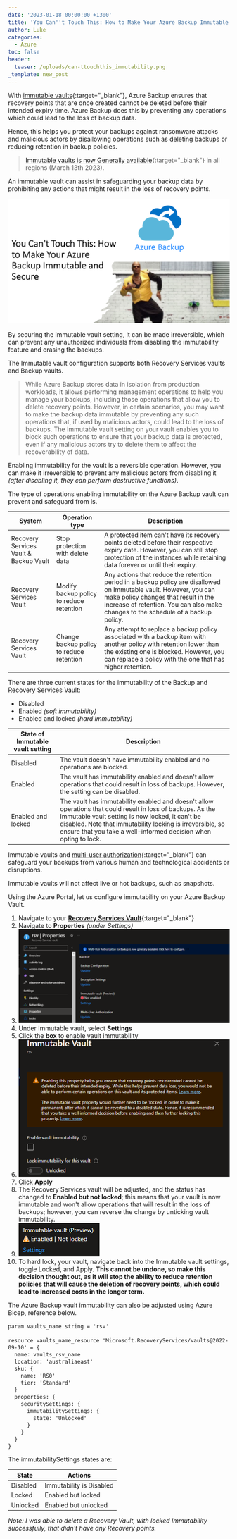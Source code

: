 ```yaml
---
date: '2023-01-18 00:00:00 +1300'
title: 'You Can''t Touch This: How to Make Your Azure Backup Immutable and Secure'
author: Luke
categories:
  - Azure
toc: false
header:
  teaser: /uploads/can-ttouchthis_immutability.png
_template: new_post
---
```


With [immutable vaults](https://learn.microsoft.com/en-us/azure/backup/backup-azure-immutable-vault-concept?tabs=recovery-services-vault&WT.mc_id=AZ-MVP-5004796 "Immutable vault for Azure Backup"){:target="_blank"}, Azure Backup ensures that recovery points that are once created cannot be deleted before their intended expiry time. Azure Backup does this by preventing any operations which could lead to the loss of backup data.

Hence, this helps you protect your backups against ransomware attacks and malicious actors by disallowing operations such as deleting backups or reducing retention in backup policies.

> [Immutable vaults is now Generally available](https://azure.microsoft.com/en-us/updates/azure-backup-immutable-vaults-ga?WT.mc_id=AZ-MVP-5004796 "Generally available: Immutable vaults for Azure Backup"){:target="_blank"} in all regions (March 13th 2023).

An immutable vault can assist in safeguarding your backup data by prohibiting any actions that might result in the loss of recovery points.

![Can't touch this](/uploads/can-ttouchthis_immutability.png)

By securing the immutable vault setting, it can be made irreversible, which can prevent any unauthorized individuals from disabling the immutability feature and erasing the backups.

The Immutable vault configuration supports both Recovery Services vaults and Backup vaults.

> While Azure Backup stores data in isolation from production workloads, it allows performing management operations to help you manage your backups, including those operations that allow you to delete recovery points. However, in certain scenarios, you may want to make the backup data immutable by preventing any such operations that, if used by malicious actors, could lead to the loss of backups. The Immutable vault setting on your vault enables you to block such operations to ensure that your backup data is protected, even if any malicious actors try to delete them to affect the recoverability of data.

Enabling immutability for the vault is a reversible operation. However, you can make it irreversible to prevent any malicious actors from disabling it _(after disabling it, they can perform destructive functions)_.

The type of operations enabling immutability on the Azure Backup vault can prevent and safeguard from is.

| System | Operation type | Description |
| --- | --- | --- |
| Recovery Services Vault & Backup Vault | Stop protection with delete data | A protected item can't have its recovery points deleted before their respective expiry date. However, you can still stop protection of the instances while retaining data forever or until their expiry. |
| Recovery Services Vault | Modify backup policy to reduce retention | Any actions that reduce the retention period in a backup policy are disallowed on Immutable vault. However, you can make policy changes that result in the increase of retention. You can also make changes to the schedule of a backup policy. |
| Recovery Services Vault | Change backup policy to reduce retention | Any attempt to replace a backup policy associated with a backup item with another policy with retention lower than the existing one is blocked. However, you can replace a policy with the one that has higher retention. |

There are three current states for the immutability of the Backup and Recovery Services Vault:

* Disabled
* Enabled _(soft immutability)_
* Enabled and locked _(hard immutability)_

| State of Immutable vault setting | Description |
| --- | --- |
| Disabled | The vault doesn't have immutability enabled and no operations are blocked. |
| Enabled | The vault has immutability enabled and doesn't allow operations that could result in loss of backups. However, the setting can be disabled. |
| Enabled and locked | The vault has immutability enabled and doesn't allow operations that could result in loss of backups. As the Immutable vault setting is now locked, it can't be disabled. Note that immutability locking is irreversible, so ensure that you take a well-informed decision when opting to lock. |

Immutable vaults and [multi-user authorization](https://learn.microsoft.com/en-us/azure/backup/multi-user-authorization-concept?tabs=recovery-services-vault&WT.mc_id=AZ-MVP-5004796 "Multi-user authorization using Resource Guard"){:target="_blank"} can safeguard your backups from various human and technological accidents or disruptions.

Immutable vaults will not affect live or hot backups, such as snapshots.

Using the Azure Portal, let us configure immutability on your Azure Backup Vault.

 1. Navigate to your [**Recovery Services Vault**](https://portal.azure.com/#view/HubsExtension/BrowseResource/resourceType/Microsoft.RecoveryServices%2Fvaults "Recovery Services vaults"){:target="_blank"}
 2. Navigate to **Properties** _(under Settings)_
 3. ![Recovery Services Vault - Immutability](/uploads/azureportal_rsv_configureimmutable.png "Recovery Services Vault - Immutability")
 4. Under Immutable vault, select **Settings**
 5. Click the **box** to enable vault immutability
 6. ![Enable vault immutability](/uploads/azureportal_rsv_configureimmutablecheck.png "Enable vault immutability")
 7. Click **Apply**
 8. The Recovery Services vault will be adjusted, and the status has changed to **Enabled but not locked**; this means that your vault is now immutable and won't allow operations that will result in the loss of backups; however, you can reverse the change by unticking vault immutability.
 9. ![Immutable vault - soft](/uploads/azureportal_rsv_immutableenabledsoft.png "Immutable vault - soft")
10. To hard lock, your vault, navigate back into the Immutable vault settings, toggle Locked, and Apply. **This cannot be undone, so make this decision thought out, as it will stop the ability to reduce retention policies that will cause the deletion of recovery points, which could lead to increased costs in the longer term.**

The Azure Backup vault immutability can also be adjusted using Azure Bicep, reference below.

    param vaults_name string = 'rsv'
    
    resource vaults_name_resource 'Microsoft.RecoveryServices/vaults@2022-09-10' = {
      name: vaults_rsv_name
      location: 'australiaeast'
      sku: {
        name: 'RS0'
        tier: 'Standard'
      }
      properties: {
        securitySettings: {
          immutabilitySettings: {
            state: 'Unlocked'
          }
        }
      }
    }

The immutabilitySettings states are:

| State | Actions |
| --- | --- |
| Disabled | Immutability is Disabled |
| Locked | Enabled but locked |
| Unlocked | Enabled but unlocked |

_Note: I was able to delete a Recovery Vault, with locked Immutability successfully, that didn't have any Recovery points._
